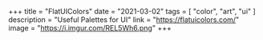 +++
title = "FlatUIColors"
date = "2021-03-02"
tags = [
    "color",
    "art",
    "ui"
]
description = "Useful Palettes for UI"
link = "https://flatuicolors.com/"
image = "https://i.imgur.com/REL5Wh6.png"
+++
